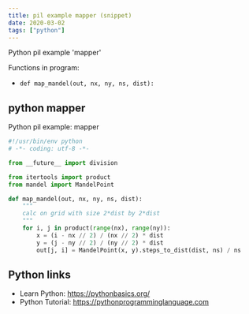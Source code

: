```yaml
---
title: pil example mapper (snippet)
date: 2020-03-02
tags: ["python"]
---
```

Python pil example 'mapper'

Functions in program: 
* `def map_mandel(out, nx, ny, ns, dist):`

## python mapper

Python pil example: mapper

```python
#!/usr/bin/env python
# -*- coding: utf-8 -*-

from __future__ import division

from itertools import product
from mandel import MandelPoint

def map_mandel(out, nx, ny, ns, dist):
    """
    calc on grid with size 2*dist by 2*dist
    """
    for i, j in product(range(nx), range(ny)):
        x = (i - nx // 2) / (nx // 2) * dist
        y = (j - ny // 2) / (ny // 2) * dist
        out[j, i] = MandelPoint(x, y).steps_to_dist(dist, ns) / ns


```

## Python links

- Learn Python: https://pythonbasics.org/
- Python Tutorial: https://pythonprogramminglanguage.com
